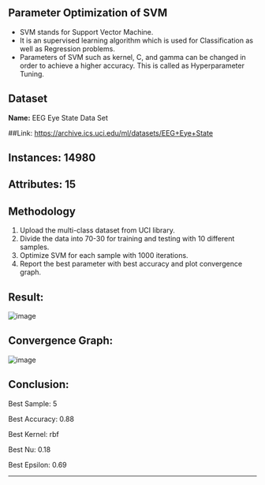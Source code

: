 ## Parameter Optimization of SVM
* SVM stands for Support Vector Machine.
* It is an supervised learning algorithm which is used for Classification as well as Regression problems. 
* Parameters of SVM such as kernel, C, and gamma can be changed in order to achieve a higher accuracy. This is called as Hyperparameter Tuning.

## Dataset
**Name:** EEG Eye State Data Set

##Link: https://archive.ics.uci.edu/ml/datasets/EEG+Eye+State

## Instances: 14980

## Attributes: 15

## Methodology
1) Upload the multi-class dataset from UCI library. 
2) Divide the data into 70-30 for training and testing with 10 different samples.
3) Optimize SVM for each sample with 1000 iterations.
4) Report the best parameter with best accuracy and plot convergence graph.

## Result:
![image](https://user-images.githubusercontent.com/74912353/233191838-77d0f613-2464-4514-a366-1e66d5a92f9b.png)

## Convergence Graph:
![image](https://user-images.githubusercontent.com/74912353/233192106-48dc15ae-bb68-4afb-9272-0bb3b77b020b.png)

## Conclusion:
Best Sample: 5

Best Accuracy: 0.88

Best Kernel: rbf

Best Nu: 0.18

Best Epsilon: 0.69

---


